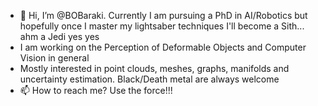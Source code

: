 - 👋 Hi, I’m @BOBaraki. Currently I am pursuing a PhD in AI/Robotics but hopefully once I master my lightsaber techniques I'll become a Sith... ahm a Jedi yes yes 
- I am working on the Perception of Deformable Objects and Computer Vision in general
- Mostly interested in point clouds, meshes, graphs, manifolds and uncertainty estimation. Black/Death metal are always welcome
- 📫 How to reach me? Use the force!!!

<!---
BOBaraki/BOBaraki is a ✨ special ✨ repository because its `README.md` (this file) appears on your GitHub profile.
You can click the Preview link to take a look at your changes.
--->
